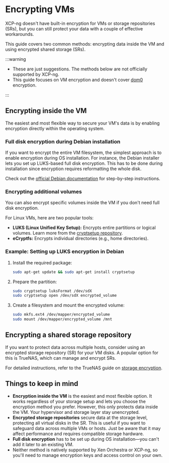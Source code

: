 # Encrypting VMs

XCP-ng doesn't have built-in encryption for VMs or storage repositories (SRs), but you can still protect your data with a couple of effective workarounds.

This guide covers two common methods: encrypting data inside the VM and using encrypted shared storage (SRs).

:::warning

- These are just suggestions. The methods below are not officially supported by XCP-ng.
- This guide focuses on VM encryption and doesn't cover [dom0](../appendix/glossary.md) encryption.

:::

## Encrypting inside the VM

The easiest and most flexible way to secure your VM's data is by enabling encryption directly within the operating system.

### Full disk encryption during Debian installation

If you want to encrypt the entire VM filesystem, the simplest approach is to enable encryption during OS installation. For instance, the Debian installer lets you set up LUKS-based full disk encryption. This has to be done during installation since encryption requires reformatting the whole disk.

Check out the [official Debian documentation](https://www.debian.org/releases/trixie/amd64/ch06s03.en.html#di-partition) for step-by-step instructions.

### Encrypting additional volumes

You can also encrypt specific volumes inside the VM if you don't need full disk encryption.

For Linux VMs, here are two popular tools:

- **LUKS (Linux Unified Key Setup):** Encrypts entire partitions or logical volumes. Learn more from the [cryptsetup repository](https://gitlab.com/cryptsetup/cryptsetup).
- **eCryptfs:** Encrypts individual directories (e.g., home directories).

### Example: Setting up LUKS encryption in Debian

1. Install the required package:

    ```bash
    sudo apt-get update && sudo apt-get install cryptsetup
    ```

2. Prepare the partition:

    ```bash
    sudo cryptsetup luksFormat /dev/sdX
    sudo cryptsetup open /dev/sdX encrypted_volume
    ```

3. Create a filesystem and mount the encrypted volume:

    ```bash
    sudo mkfs.ext4 /dev/mapper/encrypted_volume
    sudo mount /dev/mapper/encrypted_volume /mnt
    ```

## Encrypting a shared storage repository

If you want to protect data across multiple hosts, consider using an encrypted storage repository (SR) for your VM disks. A popular option for this is TrueNAS, which can manage and encrypt SRs.

For detailed instructions, refer to the TrueNAS guide on [storage encryption](https://www.truenas.com/docs/core/13.0/coretutorials/storage/pools/storageencryption/).

## Things to keep in mind

- **Encryption inside the VM** is the easiest and most flexible option. It works regardless of your storage setup and lets you choose the encryption method you prefer. However, this only protects data inside the VM. Your hypervisor and storage layer stay unencrypted.
- **Encrypted storage repositories** secure data at the storage level, protecting all virtual disks in the SR. This is useful if you want to safeguard data across multiple VMs or hosts. Just be aware that it may affect performance and requires compatible storage hardware.
- **Full disk encryption** has to be set up during OS installation—you can't add it later to an existing VM.
- Neither method is natively supported by Xen Orchestra or XCP-ng, so you'll need to manage encryption keys and access control on your own.